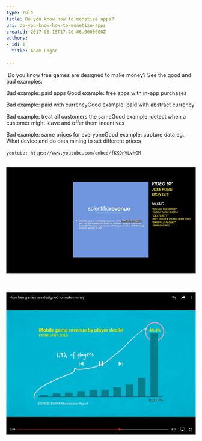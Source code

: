```yaml
---
type: rule
title: Do you know how to monetize apps?
uri: do-you-know-how-to-monetize-apps
created: 2017-06-15T17:20:06.0000000Z
authors:
- id: 1
  title: Adam Cogan

---
```


​
Do you know free games are designed to make money? See the good and bad examples:
 

 Bad example: paid apps
Good example: free apps with in-app purchases

Bad example: paid with currencyGood example: paid with abstract currency 

Bad example: treat all customers the sameGood example: detect when a customer might leave and offer them incentives

Bad example: same prices for everyoneGood example: capture data eg. What device and do data mining to set different prices ​




`youtube: https://www.youtube.com/embed/fKK9nVLvhGM`
 
​ 
![ some apps charge more based on the device you are using](how-to-monetize.png)

​ <br>   
![ know app developers make most of their in-app purchases from the whales 🐳](how-to-monetize-2.png)
